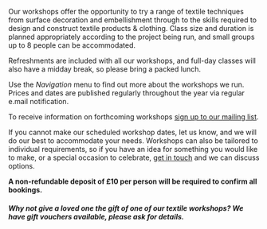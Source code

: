 Our workshops offer the opportunity to try a range of textile techniques from surface decoration and embellishment through to the skills required to design and construct textile products & clothing. Class size and duration is planned appropriately according to the project being run, and small groups up to 8 people can be accommodated.

Refreshments are included with all our workshops, and full-day classes will also have a midday break, so please bring a packed lunch.

Use the _Navigation_ menu to find out more about the workshops we run. Prices and dates are published regularly throughout the year via regular e.mail notification.

To receive information on forthcoming workshops [sign up to our mailing list](/contact).

If you cannot make our scheduled workshop dates, let us know, and we will do our best to accommodate your needs. Workshops can also be tailored to individual requirements, so if you have an idea for something you would like to make, or a special occasion to celebrate, [get in touch](/contact) and we can discuss options.

**A non-refundable deposit of £10 per person will be required to confirm all bookings.**

##### Why not give a loved one the gift of one of our textile workshops? We have gift vouchers available, please ask for details.

<div style="height:200px;"></div>
